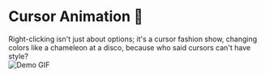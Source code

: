 # Cursor Animation 💫
Right-clicking isn't just about options; it's a cursor fashion show, changing colors like a chameleon at a disco, because who said cursors can't have style?
<img src="assets/demo.gif" alt="Demo GIF" style="display: block; margin: 0 auto;">
